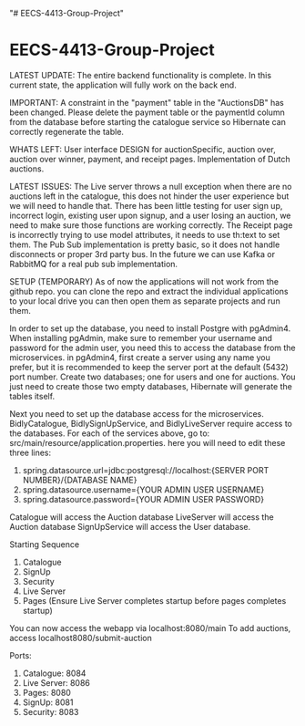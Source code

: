 "# EECS-4413-Group-Project" 
# EECS-4413-Group-Project

LATEST UPDATE:  The entire backend functionality is complete. In this current state, the application will fully work on the back end.

IMPORTANT:      A constraint in the "payment" table in the "AuctionsDB" has been changed. Please delete the payment table or the paymentId 
                column from the database before starting the catalogue service so Hibernate can correctly regenerate the table. 

WHATS LEFT:     User interface DESIGN for auctionSpecific, auction over, auction over winner, payment, and receipt pages. Implementation 
                of  Dutch auctions.

LATEST ISSUES:  The Live server throws a null exception when there are no auctions left in the catalogue, this does not hinder 
                the user experience but we will need to handle that. There has been little testing for user sign up, incorrect login,
                existing user upon signup, and a user losing an auction, we need to make sure those functions are working correctly. 
                The Receipt page is incorrectly trying to use model attributes, it needs to use th:text to set them. The Pub Sub 
                implementation is pretty basic, so it does not handle disconnects or proper 3rd party bus. In the future we can use 
                Kafka or RabbitMQ for a real pub sub implementation.

SETUP (TEMPORARY)
As of now the applications will not work from the github repo.
you can clone the repo and extract the individual applications to your local drive
you can then open them as separate projects and run them. 

In order to set up the database, you need to install Postgre with pgAdmin4. When installing pgAdmin, make sure to remember your username
and password for the admin user, you need this to access the database from the microservices. in pgAdmin4, first create a server using
any name you prefer, but it is recommended to keep the server port at the default (5432) port number. Create two databases; one for 
users and one for auctions. You just need to create those two empty databases, Hibernate will generate the tables itself. 

Next you need to set up the database access for the microservices. BidlyCatalogue, BidlySignUpService, and BidlyLiveServer require access
to the databases. For each of the services above, go to: src/main/resource/application.properties. here you will need to edit these three
lines:
 
1. spring.datasource.url=jdbc:postgresql://localhost:{SERVER PORT NUMBER}/{DATABASE NAME}
2. spring.datasource.username={YOUR ADMIN USER USERNAME}
3. spring.datasource.password={YOUR ADMIN USER PASSWORD}

Catalogue will access the Auction database
LiveServer will access the Auction database
SignUpService will access the User database.

Starting Sequence
1. Catalogue 
2. SignUp 
3. Security 
4. Live Server 
5. Pages (Ensure Live Server completes startup before pages completes startup)

You can now access the webapp via localhost:8080/main
To add auctions, access localhost8080/submit-auction

Ports:
1. Catalogue: 8084
2. Live Server: 8086
2. Pages: 8080
3. SignUp: 8081
4. Security: 8083
